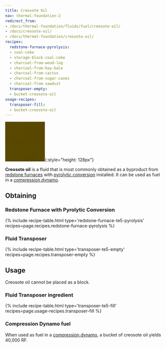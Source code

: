 ```yaml
---
title: Creosote Oil
nav: thermal-foundation-2
redirect_from:
- /docs/thermal-foundation/fluids/fuel/creosote-oil/
- /docs/creosote-oil/
- /docs/thermal-foundation/creosote-oil/
recipes:
  redstone-furnace-pyrolysis:
  - coal-coke
  - storage-block-coal-coke
  - charcoal-from-wood-log
  - charcoal-from-hay-bale
  - charcoal-from-cactus
  - charcoal-from-sugar-canes
  - charcoal-from-sawdust
  transposer-empty:
  - bucket-creosote-oil
usage-recipes:
  transposer-fill:
  - bucket-creosote-oil
---
```


![Creosote oil](/assets/images/thermal-foundation/creosote-oil.gif){:style="height: 128px"}


**Creosote oil** is a fluid that is most commonly obtained as a byproduct from
[redstone furnaces](/docs/thermal-expansion-5/redstone-furnace/) with [pyrolytic
conversion](/docs/thermal-expansion-5/augment-pyrolytic-conversion/) installed. It can be used as
fuel in a [compression dynamo](/docs/thermal-expansion-5/compression-dynamo/).


Obtaining
---------

### Redstone Furnace with Pyrolytic Conversion
{% include recipe-table.html type='redstone-furnace-te5-pyrolysis' recipes=page.recipes.redstone-furnace-pyrolysis %}

### Fluid Transposer
{% include recipe-table.html type='transposer-te5-empty' recipes=page.recipes.transposer-empty %}


Usage
-----

Creosote oil cannot be placed as a block.

### Fluid Transposer ingredient
{% include recipe-table.html type='transposer-te5-fill' recipes=page.usage-recipes.transposer-fill %}

### Compression Dynamo fuel
When used as fuel in a [compression dynamo](/docs/thermal-expansion-5/compression-dynamo/), a bucket
of creosote oil yields 40,000 RF.
